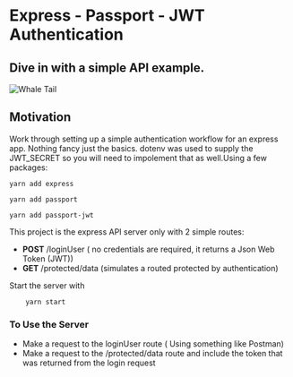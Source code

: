 # Express - Passport - JWT Authentication 

## Dive in with a simple API example.

![Whale Tail](https://images.unsplash.com/photo-1570913179118-f3d24be1d1f7?ixlib=rb-1.2.1&ixid=MnwxMjA3fDB8MHxwaG90by1wYWdlfHx8fGVufDB8fHx8&auto=format&fit=crop&w=1113&q=80)

## Motivation
Work through setting up a simple authentication workflow for an express app.  Nothing fancy just the basics. dotenv was used to supply the JWT_SECRET so you will need to impolement that as well.Using a few packages:

```
yarn add express
```
```
yarn add passport
```
```
yarn add passport-jwt
```

This project is the express API server only with 2 simple routes:
- **POST** /loginUser ( no credentials are required, it returns a Json Web Token (JWT))
- **GET** /protected/data  (simulates a routed protected by authentication)


Start the server with
```
    yarn start
```

### To Use the Server
- Make a request to the loginUser route ( Using something like Postman)
- Make a request to the /protected/data route and include the token that  was returned from the login request